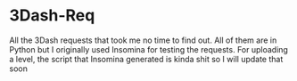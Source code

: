 # 3Dash-Req
All the 3Dash requests that took me no time to find out. All of them are in Python but I originally used Insomina for testing the requests.
For uploading a level, the script that Insomina generated is kinda shit so I will update that soon
